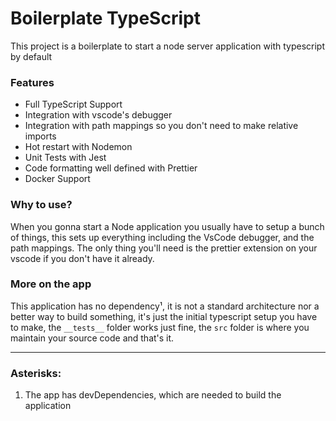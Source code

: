 # Boilerplate TypeScript

This project is a boilerplate to start a node server application with typescript by default

### Features

-   Full TypeScript Support
-   Integration with vscode's debugger
-   Integration with path mappings so you don't need to make relative imports
-   Hot restart with Nodemon
-   Unit Tests with Jest
-   Code formatting well defined with Prettier
-   Docker Support

### Why to use?

When you gonna start a Node application you usually have to setup a bunch of things, this sets up everything including the VsCode debugger, and the path mappings. The only thing you'll need is the prettier extension on your vscode if you don't have it already.

### More on the app

This application has no dependency¹, it is not a standard architecture nor a better way to build something, it's just the initial typescript setup you have to make, the `__tests__` folder works just fine, the `src` folder is where you maintain your source code and that's it.

---

### Asterisks:

1. The app has devDependencies, which are needed to build the application

